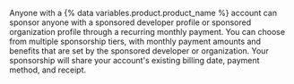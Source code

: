 Anyone with a {% data variables.product.product_name %} account can sponsor anyone with a sponsored developer profile or sponsored organization profile through a recurring monthly payment. You can choose from multiple sponsorship tiers, with monthly payment amounts and benefits that are set by the sponsored developer or organization. Your sponsorship will share your account's existing billing date, payment method, and receipt.
